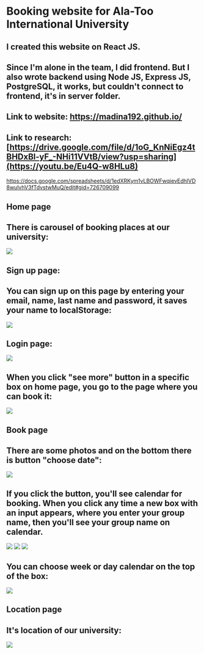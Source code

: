 # Booking website for Ala-Too International University

## I created this website on React JS.
## Since I'm alone in the team, I did frontend. But I also wrote backend using Node JS, Express JS, PostgreSQL, it works, but couldn't connect to frontend, it's in server folder.
## Link to website: https://madina192.github.io/
## Link to research: [https://drive.google.com/file/d/1oG_KnNiEgz4tBHDxBl-yF_-NHi11VVtB/view?usp=sharing](https://youtu.be/Eu4Q-w8HLu8)
https://docs.google.com/spreadsheets/d/1edXRKym1vLBOWFwqievEdhlVD8wulvhV3fTdvstwMuQ/edit#gid=726709099
## Home page
## There is carousel of booking places at our university:
![](scr_1.png)
## Sign up page:
## You can sign up on this page by entering your email, name, last name and password, it saves your name to localStorage:
![](scr_3.png)
## Login page:
![](scr_2.png)
## When you click "see more" button in a specific box on home page, you go to the page where you can book it:
![](scr_4.png)
## Book page
## There are some photos and on the bottom there is button "choose date":
![](scr_5.png)
## If you click the button, you'll see calendar for booking. When you click any time a new box with an input appears, where you enter your group name, then you'll see your group name on calendar.
![](scr_6.png)
![](scr_7.png)
![](scr_8.png)
## You can choose week or day calendar on the top of the box:
![](scr_9.png)
## Location page
## It's location of our university:
![](scr_10.png)


